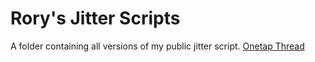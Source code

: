 # Rory's Jitter Scripts

A folder containing all versions of my public jitter script.
[Onetap Thread](https://onetap.su/threads/release-rorys-customizable-jitter-v2-1-unhittable-updated-12-04-2019.12780/)
